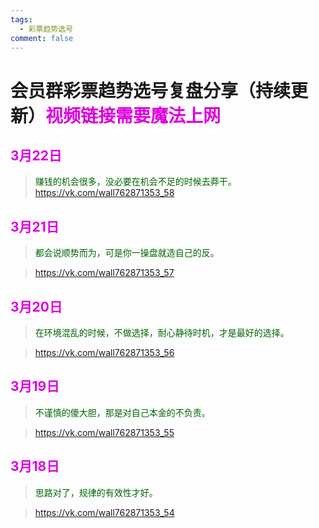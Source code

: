 ```yaml
---
tags:
  - 彩票趋势选号
comment: false
---
```

# 会员群彩票趋势选号复盘分享（持续更新）<font color="#dd00dd">视频链接需要魔法上网</font>



## <font color="#dd00dd">3月22日</font>

><font color="#006600">赚钱的机会很多，没必要在机会不足的时候去莽干。</font>
https://vk.com/wall762871353_58

## <font color="#dd00dd">3月21日</font>

><font color="#006600">都会说顺势而为，可是你一操盘就造自己的反。</font>

>https://vk.com/wall762871353_57
## <font color="#dd00dd">3月20日</font>

><font color="#006600">在环境混乱的时候，不做选择，耐心静待时机，才是最好的选择。</font>

>https://vk.com/wall762871353_56

## <font color="#dd00dd">3月19日</font>

><font color="#006600">不谨慎的傻大胆，那是对自己本金的不负责。</font>

>https://vk.com/wall762871353_55
##  <font color="#dd00dd">3月18日</font>

><font color="#006600">思路对了，规律的有效性才好。</font>

>https://vk.com/wall762871353_54